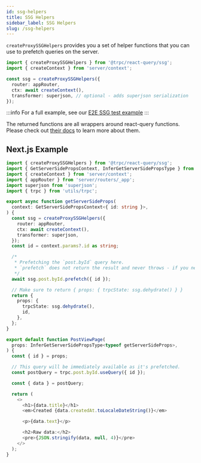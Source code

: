 ```yaml
---
id: ssg-helpers
title: SSG Helpers
sidebar_label: SSG Helpers
slug: /ssg-helpers
---
```


`createProxySSGHelpers` provides you a set of helper functions that you can use to prefetch queries on the server.

```ts
import { createProxySSGHelpers } from '@trpc/react-query/ssg';
import { createContext } from 'server/context';

const ssg = createProxySSGHelpers({
  router: appRouter,
  ctx: await createContext(),
  transformer: superjson, // optional - adds superjson serialization
});
```

:::info
For a full example, see our [E2E SSG test example](https://github.com/trpc/trpc/tree/main/examples/.test/ssg)
:::

The returned functions are all wrappers around react-query functions. Please check out [their docs](https://react-query.tanstack.com/overview) to learn more about them.

## Next.js Example

```ts title='pages/posts/[id].tsx'
import { createProxySSGHelpers } from '@trpc/react-query/ssg';
import { GetServerSidePropsContext, InferGetServerSidePropsType } from 'next';
import { createContext } from 'server/context';
import { appRouter } from 'server/routers/_app';
import superjson from 'superjson';
import { trpc } from 'utils/trpc';

export async function getServerSideProps(
  context: GetServerSidePropsContext<{ id: string }>,
) {
  const ssg = createProxySSGHelpers({
    router: appRouter,
    ctx: await createContext(),
    transformer: superjson,
  });
  const id = context.params?.id as string;

  /*
   * Prefetching the `post.byId` query here.
   * `prefetch` does not return the result and never throws - if you need that behavior, use `fetch` instead.
   */
  await ssg.post.byId.prefetch({ id });

  // Make sure to return { props: { trpcState: ssg.dehydrate() } }
  return {
    props: {
      trpcState: ssg.dehydrate(),
      id,
    },
  };
}

export default function PostViewPage(
  props: InferGetServerSidePropsType<typeof getServerSideProps>,
) {
  const { id } = props;

  // This query will be immediately available as it's prefetched.
  const postQuery = trpc.post.byId.useQuery({ id });

  const { data } = postQuery;

  return (
    <>
      <h1>{data.title}</h1>
      <em>Created {data.createdAt.toLocaleDateString()}</em>

      <p>{data.text}</p>

      <h2>Raw data:</h2>
      <pre>{JSON.stringify(data, null, 4)}</pre>
    </>
  );
}
```
